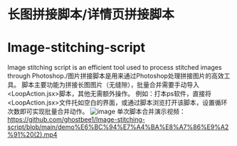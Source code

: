 # 长图拼接脚本/详情页拼接脚本
# Image-stitching-script
Image stitching script is an efficient tool used to process stitched images through Photoshop./图片拼接脚本是用来通过Photoshop处理拼接图片的高效工具。
脚本主要功能为拼接长图图片（无缝隙），批量合并需要手动导入<LoopAction.jsx>脚本，其他无需额外操作。
例如：打本ps软件，直接将<LoopAction.jsx>文件托如空白的界面，或通过脚本浏览打开该脚本，设置循环次数即可实现批量合并动作。
![image](https://github.com/user-attachments/assets/d4755d2b-039e-49e7-90fd-14a43e28d8bf)
单次脚本合并演示视频：https://github.com/ghostbee1/Image-stitching-script/blob/main/demo%E6%BC%94%E7%A4%BA%E8%A7%86%E9%A2%91%20(2).mp4
